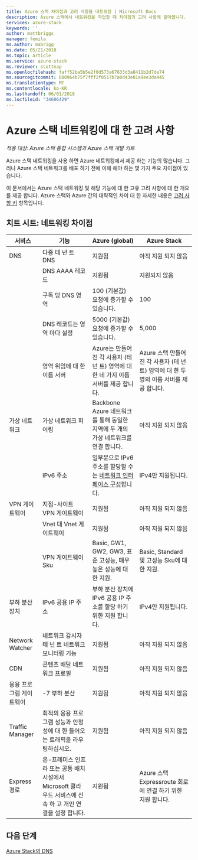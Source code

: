 ```yaml
---
title: Azure 스택 차이점과 고려 사항을 네트워킹 | Microsoft Docs
description: Azure 스택에서 네트워킹을 작업할 때 차이점과 고려 사항에 알아봅니다.
services: azure-stack
keywords: ''
author: mattbriggs
manager: femila
ms.author: mabrigg
ms.date: 05/21/2018
ms.topic: article
ms.service: azure-stack
ms.reviewer: scottnap
ms.openlocfilehash: faff52ba5b5e2f0d573a67633d3a8411b2d7de74
ms.sourcegitcommit: 680964b75f7fff2f0517b7a0d43e01a9ee3da445
ms.translationtype: MT
ms.contentlocale: ko-KR
ms.lasthandoff: 06/01/2018
ms.locfileid: "34606429"
---
```

# <a name="considerations-for-azure-stack-networking"></a>Azure 스택 네트워킹에 대 한 고려 사항

*적용 대상: Azure 스택 통합 시스템과 Azure 스택 개발 키트*

Azure 스택 네트워킹을 사용 하면 Azure 네트워킹에서 제공 하는 기능의 많습니다. 그러나 Azure 스택 네트워크를 배포 하기 전에 이해 해야 하는 몇 가지 주요 차이점이 있습니다.

이 문서에서는 Azure 스택 네트워킹 및 해당 기능에 대 한 고유 고려 사항에 대 한 개요를 제공 합니다. Azure 스택와 Azure 간의 대략적인 차이 대 한 자세한 내용은 [고려 사항 키](azure-stack-considerations.md) 항목입니다.

## <a name="cheat-sheet-networking-differences"></a>치트 시트: 네트워킹 차이점

|서비스 | 기능 | Azure (global) | Azure Stack |
| --- | --- | --- | --- |
| DNS | 다중 테 넌 트 DNS | 지원됨| 아직 지원 되지 않음|
| |DNS AAAA 레코드|지원됨|지원되지 않음|
| |구독 당 DNS 영역|100 (기본값)<br>요청에 증가할 수 있습니다.|100|
| |DNS 레코드는 영역 마다 설정|5000 (기본값)<br>요청에 증가할 수 있습니다.|5,000|
||영역 위임에 대 한 이름 서버|Azure는 만들어진 각 사용자 (테 넌 트) 영역에 대 한 네 가지 이름 서버를 제공 합니다.|Azure 스택 만들어진 각 사용자 (테 넌 트) 영역에 대 한 두 명의 이름 서버를 제공 합니다.|
| 가상 네트워크|가상 네트워크 피어링|Backbone Azure 네트워크를 통해 동일한 지역에 두 개의 가상 네트워크를 연결 합니다.|아직 지원 되지 않음|
| |IPv6 주소|일부분으로 IPv6 주소를 할당할 수는 [네트워크 인터페이스 구성](https://docs.microsoft.com/azure/virtual-network/virtual-network-network-interface-addresses#ip-address-versions)합니다.|IPv4만 지원됩니다.|
|VPN 게이트웨이|지점-사이트 VPN 게이트웨이|지원됨|아직 지원 되지 않음|
| |Vnet 대 Vnet 게이트웨이|지원됨|아직 지원 되지 않음|
| |VPN 게이트웨이 Sku|Basic, GW1, GW2, GW3, 표준 고성능, 매우 높은 성능에 대 한 지원. |Basic, Standard 및 고성능 Sku에 대 한 지원.|
|부하 분산 장치|IPv6 공용 IP 주소|부하 분산 장치에 IPv6 공용 IP 주소를 할당 하기 위한 지원 합니다.|IPv4만 지원됩니다.|
|Network Watcher|네트워크 감시자 테 넌 트 네트워크 모니터링 기능|지원됨|아직 지원 되지 않음|
|CDN|콘텐츠 배달 네트워크 프로필|지원됨|아직 지원 되지 않음|
|응용 프로그램 게이트웨이|-7 부하 분산|지원됨|아직 지원 되지 않음|
|Traffic Manager|최적의 응용 프로그램 성능과 안정성에 대 한 들어오는 트래픽을 라우팅하십시오.|지원됨|아직 지원 되지 않음|
|Express 경로|온-프레미스 인프라 또는 공동 배치 시설에서 Microsoft 클라우드 서비스에 신속 하 고 개인 연결을 설정 합니다.|지원됨|Azure 스택 Expressroute 회로에 연결 하기 위한 지원 합니다.|

## <a name="next-steps"></a>다음 단계

[Azure Stack의 DNS](azure-stack-dns.md)